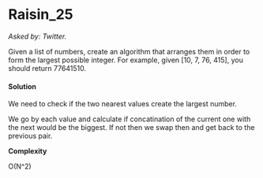 # Raisin_25

*Asked by: Twitter.*

Given a list of numbers, create an algorithm that arranges them in order to form the largest possible integer. For example, given [10, 7, 76, 415], you should return 77641510.

#### Solution

We need to check if the two nearest values create the largest number. 

We go by each value and calculate if concatination of the current one with the next would be the biggest. If not then we swap then and get back to the previous pair.

**Сomplexity** 

O(N^2)